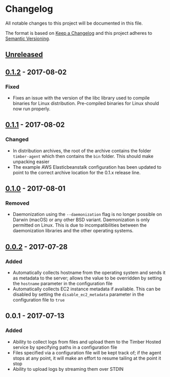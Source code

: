 # Changelog

All notable changes to this project will be documented in this file.

The format is based on [Keep a Changelog](http://keepachangelog.com/en/1.0.0/)
and this project adheres to [Semantic Versioning](http://semver.org/spec/v2.0.0.html).

## [Unreleased]

## [0.1.2] - 2017-08-02
### Fixed
  - Fixes an issue with the version of the libc library used to compile binaries
    for Linux distribution. Pre-compiled binaries for Linux should now run
    properly.

## [0.1.1] - 2017-08-02
### Changed
- In distribution archives, the root of the archive contains the folder
  `timber-agent` which then contains the `bin` folder. This should make
  unpacking easier
- The example AWS Elasticbeanstalk configuration has been updated to point to
  the correct archive location for the 0.1.x release line.

## [0.1.0] - 2017-08-01
### Removed
- Daemonization using the `--daemonization` flag is no longer possible on Darwin
  (macOS) or any other BSD variant. Daemonization is only permitted on Linux.
  This is due to incompatibilities between the daemonization libraries and the
  other operating systems.

## [0.0.2] - 2017-07-28
### Added
- Automatically collects hostname from the operating system and sends it as metadata
  to the server; allows the value to be overridden by setting the `hostname` parameter
  in the configuration file
- Automatically collects EC2 instance metadata if available. This can be disabled by
  setting the `disable_ec2_metadata` parameter in the configuration file to `true`

## 0.0.1 - 2017-07-13
### Added
- Ability to collect logs from files and upload them to the Timber Hosted service by
  specifying paths in a configuration file
- Files specified via a configuration file will be kept track of; if the agent
  stops at any point, it will make an effort to resume tailing at the point it
  stop
- Ability to upload logs by streaming them over STDIN

[Unreleased]: https://github.com/timberio/agent/compare/v0.1.2...HEAD
[0.1.2]: https://github.com/timberio/agent/compare/v0.1.1...v0.1.2
[0.1.1]: https://github.com/timberio/agent/compare/v0.1.0...v0.1.1
[0.1.0]: https://github.com/timberio/agent/compare/v0.0.2...v0.1.0
[0.0.2]: https://github.com/timberio/agent/compare/v0.0.1...v0.0.2
